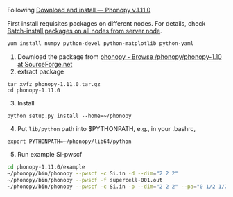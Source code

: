 Following [Download and install — Phonopy v.1.11.0](https://atztogo.github.io/phonopy/install.html)

First install requisites packages on different nodes. For details, check [Batch-install packages on all nodes from server node](miscellaneous_tips.md).

```sh
yum install numpy python-devel python-matplotlib python-yaml
```

1. Download the package from  [phonopy - Browse /phonopy/phonopy-1.10 at SourceForge.net](https://sourceforge.net/projects/phonopy/files/phonopy/phonopy-1.10/)
2. extract package
```
tar xvfz phonopy-1.11.0.tar.gz
cd phonopy-1.11.0
```
3. Install
```
python setup.py install --home=~/phonopy
```
4. Put `lib/python` path into $PYTHONPATH, e.g., in your .bashrc,
```
export PYTHONPATH=~/phonopy/lib64/python
```
5. Run example Si-pwscf
```sh
cd phonopy-1.11.0/example
~/phonopy/bin/phonopy --pwscf -c Si.in -d --dim="2 2 2"
~/phonopy/bin/phonopy --pwscf -f supercell-001.out
~/phonopy/bin/phonopy --pwscf -c Si.in -p --dim="2 2 2" --pa="0 1/2 1/2 1/2 0 1/2 1/2 1/2 0" --band="1/2 1/2 1/2 0 0 0 1/2 0 1/2"
```